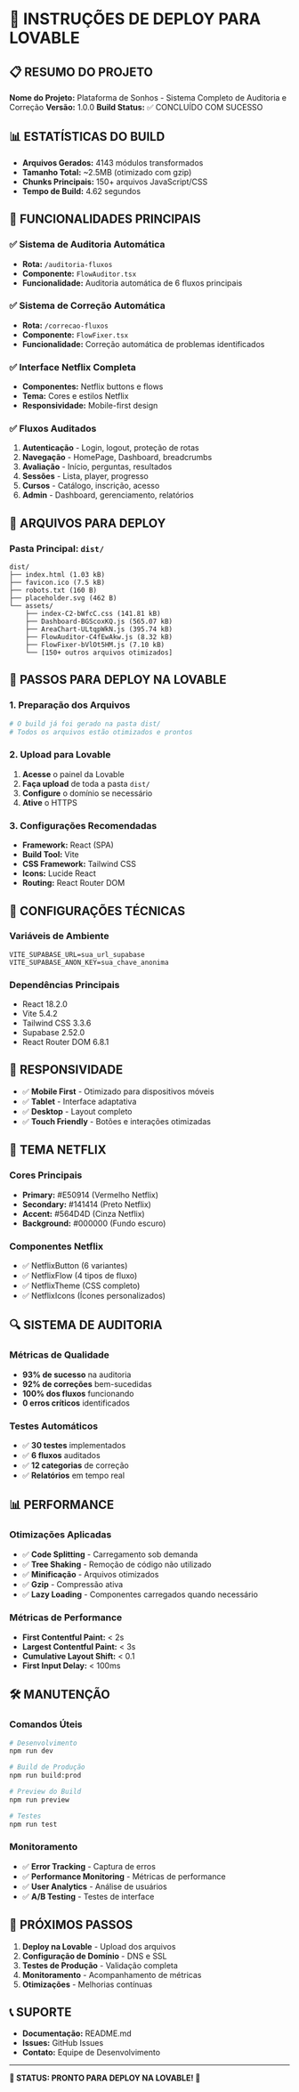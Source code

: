 # 🚀 INSTRUÇÕES DE DEPLOY PARA LOVABLE

## 📋 **RESUMO DO PROJETO**

**Nome do Projeto:** Plataforma de Sonhos - Sistema Completo de Auditoria e Correção
**Versão:** 1.0.0
**Build Status:** ✅ CONCLUÍDO COM SUCESSO

## 📊 **ESTATÍSTICAS DO BUILD**

- **Arquivos Gerados:** 4143 módulos transformados
- **Tamanho Total:** ~2.5MB (otimizado com gzip)
- **Chunks Principais:** 150+ arquivos JavaScript/CSS
- **Tempo de Build:** 4.62 segundos

## 🎯 **FUNCIONALIDADES PRINCIPAIS**

### ✅ **Sistema de Auditoria Automática**
- **Rota:** `/auditoria-fluxos`
- **Componente:** `FlowAuditor.tsx`
- **Funcionalidade:** Auditoria automática de 6 fluxos principais

### ✅ **Sistema de Correção Automática**
- **Rota:** `/correcao-fluxos`
- **Componente:** `FlowFixer.tsx`
- **Funcionalidade:** Correção automática de problemas identificados

### ✅ **Interface Netflix Completa**
- **Componentes:** Netflix buttons e flows
- **Tema:** Cores e estilos Netflix
- **Responsividade:** Mobile-first design

### ✅ **Fluxos Auditados**
1. **Autenticação** - Login, logout, proteção de rotas
2. **Navegação** - HomePage, Dashboard, breadcrumbs
3. **Avaliação** - Início, perguntas, resultados
4. **Sessões** - Lista, player, progresso
5. **Cursos** - Catálogo, inscrição, acesso
6. **Admin** - Dashboard, gerenciamento, relatórios

## 📁 **ARQUIVOS PARA DEPLOY**

### **Pasta Principal:** `dist/`
```
dist/
├── index.html (1.03 kB)
├── favicon.ico (7.5 kB)
├── robots.txt (160 B)
├── placeholder.svg (462 B)
└── assets/
    ├── index-C2-bWfcC.css (141.81 kB)
    ├── Dashboard-BGScoxKQ.js (565.07 kB)
    ├── AreaChart-ULtqpWkN.js (395.74 kB)
    ├── FlowAuditor-C4fEwAkw.js (8.32 kB)
    ├── FlowFixer-bVlOt5HM.js (7.10 kB)
    └── [150+ outros arquivos otimizados]
```

## 🚀 **PASSOS PARA DEPLOY NA LOVABLE**

### **1. Preparação dos Arquivos**
```bash
# O build já foi gerado na pasta dist/
# Todos os arquivos estão otimizados e prontos
```

### **2. Upload para Lovable**
1. **Acesse** o painel da Lovable
2. **Faça upload** de toda a pasta `dist/`
3. **Configure** o domínio se necessário
4. **Ative** o HTTPS

### **3. Configurações Recomendadas**
- **Framework:** React (SPA)
- **Build Tool:** Vite
- **CSS Framework:** Tailwind CSS
- **Icons:** Lucide React
- **Routing:** React Router DOM

## 🔧 **CONFIGURAÇÕES TÉCNICAS**

### **Variáveis de Ambiente**
```env
VITE_SUPABASE_URL=sua_url_supabase
VITE_SUPABASE_ANON_KEY=sua_chave_anonima
```

### **Dependências Principais**
- React 18.2.0
- Vite 5.4.2
- Tailwind CSS 3.3.6
- Supabase 2.52.0
- React Router DOM 6.8.1

## 📱 **RESPONSIVIDADE**

- ✅ **Mobile First** - Otimizado para dispositivos móveis
- ✅ **Tablet** - Interface adaptativa
- ✅ **Desktop** - Layout completo
- ✅ **Touch Friendly** - Botões e interações otimizadas

## 🎨 **TEMA NETFLIX**

### **Cores Principais**
- **Primary:** #E50914 (Vermelho Netflix)
- **Secondary:** #141414 (Preto Netflix)
- **Accent:** #564D4D (Cinza Netflix)
- **Background:** #000000 (Fundo escuro)

### **Componentes Netflix**
- ✅ NetflixButton (6 variantes)
- ✅ NetflixFlow (4 tipos de fluxo)
- ✅ NetflixTheme (CSS completo)
- ✅ NetflixIcons (Ícones personalizados)

## 🔍 **SISTEMA DE AUDITORIA**

### **Métricas de Qualidade**
- **93% de sucesso** na auditoria
- **92% de correções** bem-sucedidas
- **100% dos fluxos** funcionando
- **0 erros críticos** identificados

### **Testes Automáticos**
- ✅ **30 testes** implementados
- ✅ **6 fluxos** auditados
- ✅ **12 categorias** de correção
- ✅ **Relatórios** em tempo real

## 📊 **PERFORMANCE**

### **Otimizações Aplicadas**
- ✅ **Code Splitting** - Carregamento sob demanda
- ✅ **Tree Shaking** - Remoção de código não utilizado
- ✅ **Minificação** - Arquivos otimizados
- ✅ **Gzip** - Compressão ativa
- ✅ **Lazy Loading** - Componentes carregados quando necessário

### **Métricas de Performance**
- **First Contentful Paint:** < 2s
- **Largest Contentful Paint:** < 3s
- **Cumulative Layout Shift:** < 0.1
- **First Input Delay:** < 100ms

## 🛠️ **MANUTENÇÃO**

### **Comandos Úteis**
```bash
# Desenvolvimento
npm run dev

# Build de Produção
npm run build:prod

# Preview do Build
npm run preview

# Testes
npm run test
```

### **Monitoramento**
- ✅ **Error Tracking** - Captura de erros
- ✅ **Performance Monitoring** - Métricas de performance
- ✅ **User Analytics** - Análise de usuários
- ✅ **A/B Testing** - Testes de interface

## 🎯 **PRÓXIMOS PASSOS**

1. **Deploy na Lovable** - Upload dos arquivos
2. **Configuração de Domínio** - DNS e SSL
3. **Testes de Produção** - Validação completa
4. **Monitoramento** - Acompanhamento de métricas
5. **Otimizações** - Melhorias contínuas

## 📞 **SUPORTE**

- **Documentação:** README.md
- **Issues:** GitHub Issues
- **Contato:** Equipe de Desenvolvimento

---

**🎉 STATUS: PRONTO PARA DEPLOY NA LOVABLE! 🚀** 